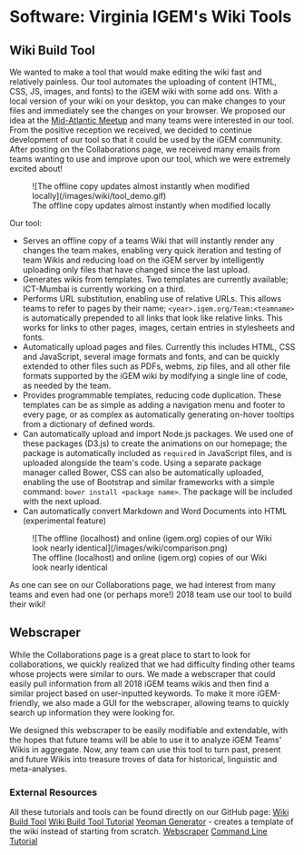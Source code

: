 # Software: Virginia IGEM's Wiki Tools

## Wiki Build Tool

We wanted to make a tool that would make editing the wiki fast and relatively painless. Our tool automates the uploading of content (HTML, CSS, JS, images, and fonts) to the iGEM wiki with some add ons. With a local version of your wiki on your desktop, you can make changes to your files and immediately see the changes on your browser. We proposed our idea at the [Mid-Atlantic Meetup](http://2018.igem.org/Team:UMaryland/meetup) and many teams were interested in our tool. From the positive reception we received, we decided to continue development of our tool so that it could be used by the iGEM community. After posting on the Collaborations page, we received many emails from teams wanting to use and improve upon our tool, which we were extremely excited about!

<figure>
![The offline copy updates almost instantly when modified locally](/images/wiki/tool_demo.gif)
<figcaption>The offline copy updates almost instantly when modified locally</figcaption>
</figure>

Our tool: 
- Serves an offline copy of a teams Wiki that will instantly render any changes the team makes, enabling very quick iteration and testing of team Wikis and reducing load on the iGEM server by intelligently uploading only files that have changed since the last upload.
- Generates wikis from templates. Two templates are currently available; ICT-Mumbai is currently working on a third.
- Performs URL substitution, enabling use of relative URLs. This allows teams to refer to pages by their name; `<year>.igem.org/Team:<teamname>` is automatically prepended to all links that look like relative links. This works for links to other pages, images, certain entries in stylesheets and fonts.
- Automatically upload pages and files. Currently this includes HTML, CSS and JavaScript, several image formats and fonts, and can be quickly extended to other files such as PDFs, webms, zip files, and all other file formats supported by the iGEM wiki by modifying a single line of code, as needed by the team.
- Provides programmable templates, reducing code duplication. These templates can be as simple as adding a navigation menu and footer to every page, or as complex as automatically generating on-hover tooltips from a dictionary of defined words.
- Can automatically upload and import Node.js packages. We used one of these packages (D3.js) to create the animations on our homepage; the package is automatically included as `require`d in JavaScript files, and is uploaded alongside the team's code. Using a separate package manager called Bower, CSS can also be automatically uploaded, enabling the use of Bootstrap and similar frameworks with a simple command: `bower install <package name>`. The package will be included with the next upload.
- Can automatically convert Markdown and Word Documents into HTML (experimental feature)

<figure>
![The offline (localhost) and online (igem.org) copies of our Wiki look nearly identical](/images/wiki/comparison.png)
<figcaption>The offline (localhost) and online (igem.org) copies of our Wiki look nearly identical</figcaption>
</figure>

As one can see on our Collaborations page, we had interest from many teams and even had one (or perhaps more!) 2018 team use our tool to build their wiki!

## Webscraper

While the Collaborations page is a great place to start to look for collaborations, we quickly realized that we had difficulty finding other teams whose projects were similar to ours. We made a webscraper that could easily pull information from all 2018 iGEM teams wikis and then find a similar project based on user-inputted keywords. To make it more iGEM-friendly, we also made a GUI for the webscraper, allowing teams to quickly search up information they were looking for.

We designed this webscraper to be easily modifiable and extendable, with the hopes that future teams will be able to use it to analyze iGEM Teams' Wikis in aggregate. Now, any team can use this tool to turn past, present and future Wikis into treasure troves of data for historical, linguistic and meta-analyses.

### External Resources

All these tutorials and tools can be found directly on our GitHub page:
[Wiki Build Tool](https://github.com/Virginia-iGEM/igem-wikibrick)
[Wiki Build Tool Tutorial](https://github.com/Virginia-iGEM/igem-wikibrick/tree/master/docs/tutorial)
[Yeoman Generator](https://github.com/Virginia-iGEM/generator-igemwiki) - creates a template of the wiki instead of starting from scratch.
[Webscraper](https://github.com/Virginia-iGEM/igem-wikiscraper)
[Command Line Tutorial](https://github.com/Virginia-iGEM/2018-tutorials/tree/master/cli)
